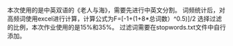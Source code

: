 本次使用的是中英双语的《老人与海》，需要先进行中英文分割。
词频统计后，对高频词使用excel进行计算，计算公式为F=[-1+(1+8*总词数）^0.5)]/2
选择过滤的比例，本次作业使用的是15%和35%。
过滤词需要在stopwords.txt文件中自行添加。
